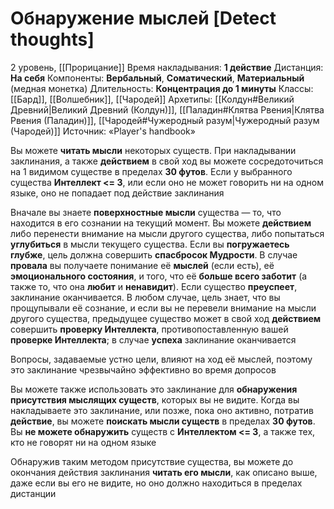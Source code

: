# Обнаружение мыслей [Detect thoughts]
2 уровень, [[Прорицание]]
Время накладывания: **1 действие**
Дистанция: **На себя**
Компоненты: **Вербальный**, **Соматический**, **Материальный** (медная монетка)
Длительность: **Концентрация до 1 минуты**
Классы: [[Бард]], [[Волшебник]], [[Чародей]]
Архетипы: [[Колдун#Великий Древний|Великий Древний (Колдун)]], [[Паладин#Клятва Рвения|Клятва Рвения (Паладин)]], [[Чародей#Чужеродный разум|Чужеродный разум (Чародей)]]
Источник: «Player's handbook»

Вы можете **читать мысли** некоторых существ. При накладывании заклинания, а также **действием** в свой ход вы можете сосредоточиться на 1 видимом существе в пределах **30 футов**. Если у выбранного существа **Интеллект <= 3**, или если оно не может говорить ни на одном языке, оно не попадает под действие заклинания

Вначале вы знаете **поверхностные мысли** существа — то, что находится в его сознании на текущий момент. Вы можете **действием** либо перенести внимание на мысли другого существа, либо попытаться **углубиться** в мысли текущего существа. Если вы **погружаетесь глубже**, цель должна совершить **спасбросок Мудрости**. В случае **провала** вы получаете понимание её **мыслей** (если есть), её **эмоционального состояния**, и того, что её **больше всего заботит** (а также то, что она **любит** и **ненавидит**). Если существо **преуспеет**, заклинание оканчивается. В любом случае, цель знает, что вы прощупывали её сознание, и если вы не перевели внимание на мысли другого существа, предыдущее существо может в свой ход **действием** совершить **проверку Интеллекта**, противопоставленную вашей **проверке Интеллекта**; в случае **успеха** заклинание оканчивается

Вопросы, задаваемые устно цели, влияют на ход её мыслей, поэтому это заклинание чрезвычайно эффективно во время допросов

Вы можете также использовать это заклинание для **обнаружения присутствия мыслящих существ**, которых вы не видите. Когда вы накладываете это заклинание, или позже, пока оно активно, потратив **действие**, вы можете **поискать мысли существ** в пределах **30 футов**. Вы **не можете обнаружить** существ с **Интеллектом <= 3**, а также тех, кто не говорят ни на одном языке

Обнаружив таким методом присутствие существа, вы можете до окончания действия заклинания **читать его мысли**, как описано выше, даже если вы его не видите, но оно должно находиться в пределах дистанции